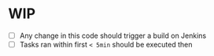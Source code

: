 # WIP

- [ ] Any change in this code should trigger a build on Jenkins
- [ ] Tasks ran within first `< 5min` should be executed then
